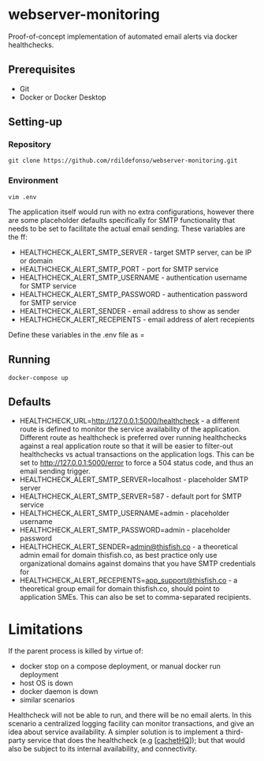 # webserver-monitoring

Proof-of-concept implementation of automated email alerts via docker healthchecks.

## Prerequisites

* Git
* Docker or Docker Desktop

## Setting-up

### Repository
```
git clone https://github.com/rdildefonso/webserver-monitoring.git
```

### Environment
```
vim .env
```

The application itself would run with no extra configurations, however there are some placeholder defaults specifically for SMTP functionality that needs to be set to facilitate the actual email sending. These variables are the ff:
* HEALTHCHECK_ALERT_SMTP_SERVER - target SMTP server, can be IP or domain
* HEALTHCHECK_ALERT_SMTP_PORT - port for SMTP service
* HEALTHCHECK_ALERT_SMTP_USERNAME - authentication username for SMTP service
* HEALTHCHECK_ALERT_SMTP_PASSWORD - authentication password for SMTP service
* HEALTHCHECK_ALERT_SENDER - email address to show as sender
* HEALTHCHECK_ALERT_RECEPIENTS - email address of alert recepients

Define these variables in the .env file as <variable>=<value>

## Running
```
docker-compose up
```

## Defaults
* HEALTHCHECK_URL=http://127.0.0.1:5000/healthcheck - a different route is defined to monitor the service availability of the application. Different route as healthcheck is preferred over running healthchecks against a real application route so that it will be easier to filter-out healthchecks vs actual transactions on the application logs. This can be set to http://127.0.0.1:5000/error to force a 504 status code, and thus an email sending trigger.
* HEALTHCHECK_ALERT_SMTP_SERVER=localhost - placeholder SMTP server
* HEALTHCHECK_ALERT_SMTP_SERVER=587 - default port for SMTP service
* HEALTHCHECK_ALERT_SMTP_USERNAME=admin - placeholder username
* HEALTHCHECK_ALERT_SMTP_PASSWORD=admin - placeholder password
* HEALTHCHECK_ALERT_SENDER=admin@thisfish.co - a theoretical admin email for domain thisfish.co, as best practice only use organizational domains against domains that you have SMTP credentials for
* HEALTHCHECK_ALERT_RECEPIENTS=app_support@thisfish.co - a theoretical group email for domain thisfish.co, should point to application SMEs. This can also be set to comma-separated recipients.

# Limitations

If the parent process is killed by virtue of:

* docker stop on a compose deployment, or manual docker run deployment
* host OS is down
* docker daemon is down
* similar scenarios

Healthcheck will not be able to run, and there will be no email alerts. In this scenario a centralized logging facility can monitor transactions, and give an idea about service availability. A simpler solution is to implement a third-party service that does the healthcheck (e.g [[cachetHQ](https://github.com/cachethq/Cachet)]); but that would also be subject to its internal availability, and connectivity.
